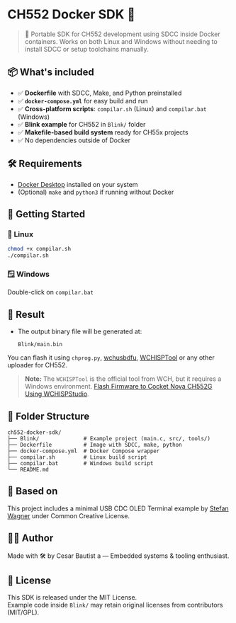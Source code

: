 # CH552 Docker SDK 🧰

> 🚀 Portable SDK for CH552 development using SDCC inside Docker containers. Works on both Linux and Windows without needing to install SDCC or setup toolchains manually.

## 📦 What's included

- ✅ **Dockerfile** with SDCC, Make, and Python preinstalled
- ✅ **`docker-compose.yml`** for easy build and run
- ✅ **Cross-platform scripts**: `compilar.sh` (Linux) and `compilar.bat` (Windows)
- ✅ **Blink example** for CH552 in `Blink/` folder
- ✅ **Makefile-based build system** ready for CH55x projects
- ✅ No dependencies outside of Docker



## 🛠 Requirements

- [Docker Desktop](https://www.docker.com/products/docker-desktop) installed on your system
- (Optional) `make` and `python3` if running without Docker


## 🚀 Getting Started

### 🔧 Linux

```bash
chmod +x compilar.sh
./compilar.sh
```

### 🪟 Windows

Double-click on `compilar.bat`


## 🧪 Result

- The output binary file will be generated at:
  ```
  Blink/main.bin
  ```

You can flash it using `chprog.py`, [wchusbdfu](https://github.com/DeqingSun/ch554tools), [WCHISPTool](https://www.wch-ic.com/downloads/WCHISPTool_Setup_exe.html) or any other uploader for CH552.


 > **Note:** The `WCHISPTool` is the official tool from WCH, but it requires a Windows environment. [Flash Firmware to Cocket Nova CH552G Using WCHISPStudio](https://www.hackster.io/mrcronos/flash-firmware-to-cocket-nova-ch552g-using-wchispstudio-f91103).

## 📁 Folder Structure

```
ch552-docker-sdk/
├── Blink/              # Example project (main.c, src/, tools/)
├── Dockerfile          # Image with SDCC, make, python
├── docker-compose.yml  # Docker Compose wrapper
├── compilar.sh         # Linux build script
├── compilar.bat        # Windows build script
└── README.md
```


## 🧱 Based on

This project includes a minimal USB CDC OLED Terminal example by [Stefan Wagner](https://github.com/wagiminator) under Common Creative License.

## 🧑‍💻 Author

Made with 🛠️ by Cesar Bautist a — Embedded systems & tooling enthusiast.


## 📜 License

This SDK is released under the MIT License.  
Example code inside `Blink/` may retain original licenses from contributors (MIT/GPL).

